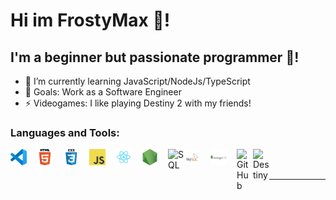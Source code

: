 # Hi im FrostyMax 👋!

## I'm a beginner but passionate programmer 🧡!

- 🌱 I’m currently learning JavaScript/NodeJs/TypeScript
- 🥅 Goals: Work as a Software Engineer
- ⚡ Videogames: I like playing Destiny 2 with my friends!

### Languages and Tools:

<img align="left" alt="Visual Studio Code" width="26px" src="https://raw.githubusercontent.com/github/explore/80688e429a7d4ef2fca1e82350fe8e3517d3494d/topics/visual-studio-code/visual-studio-code.png" style="padding-right:1rem;" />

<img align="left" alt="HTML5" width="26px" src="https://raw.githubusercontent.com/github/explore/80688e429a7d4ef2fca1e82350fe8e3517d3494d/topics/html/html.png" style="padding-right:1rem;" />

<img align="left" alt="CSS3" width="26px" src="https://raw.githubusercontent.com/github/explore/80688e429a7d4ef2fca1e82350fe8e3517d3494d/topics/css/css.png" style="padding-right:1rem;" />

<img align="left" alt="JavaScript" width="26px" src="https://raw.githubusercontent.com/github/explore/80688e429a7d4ef2fca1e82350fe8e3517d3494d/topics/javascript/javascript.png" style="padding-right:1rem;" />

<img align="left" alt="React" width="26px" src="https://raw.githubusercontent.com/github/explore/80688e429a7d4ef2fca1e82350fe8e3517d3494d/topics/react/react.png" style="padding-right:1rem;" />

<img align="left" alt="Node.js" width="26px" src="https://raw.githubusercontent.com/github/explore/80688e429a7d4ef2fca1e82350fe8e3517d3494d/topics/nodejs/nodejs.png" style="padding-right:1rem;" />

<img align="left" alt="SQL" width="26px" src="https://th.bing.com/th/id/OIP.MCXiwJ1XrvJNAcLilKikygHaF7?pid=ImgDet&rs=1" />

<img align="left" alt="MySQL" width="26px" src="https://raw.githubusercontent.com/github/explore/80688e429a7d4ef2fca1e82350fe8e3517d3494d/topics/mysql/mysql.png" style="padding-right:1rem;" />

<img align="left" alt="MongoDB" width="26px" src="https://raw.githubusercontent.com/github/explore/80688e429a7d4ef2fca1e82350fe8e3517d3494d/topics/mongodb/mongodb.png" style="padding-right:1rem;" />

<img align="left" alt="GitHub" width="26px" src="https://th.bing.com/th/id/R.1591954549cb4f45870949c4de53cdaf?rik=RcEP3rK4%2bsT4TA&riu=http%3a%2f%2fumaar.github.io%2fexperiments%2fgithub-3d-logo%2frender-2.jpg&ehk=VpOrW33N7blW8q7XMTSvR8krYhTyJ7ruH%2f%2fmUKlWXYM%3d&risl=&pid=ImgRaw&r=0"/>

<img align="left" alt="Destiny" width="26px" src="https://images.everyeye.it/img-notizie/destiny-2-patch-2-8-stagione-dell-intrepido-presto-prove-osiride-v7-432573.jpg"/>

<br />
<br />

---
